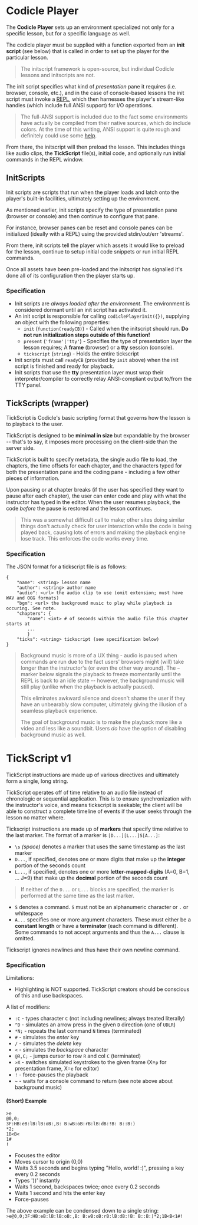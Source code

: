 # Codicle Player

The **Codicle Player** sets up an environment specialized not only for a specific lesson,
but for a specific language as well.

The codicle player must be supplied with a function exported from an **init script** (see below)
that is called in order to set up the player for the particular lesson.

> The initscript framework is open-source, but individual Codicle lessons and initscripts are not.

The init script specifies what kind of *presentation* pane it requires (i.e. browser, console, etc.), and
in the case of console-based lessons the init script must invoke a
[REPL](http://en.wikipedia.org/wiki/Read%E2%80%93eval%E2%80%93print_loop),
which then harnesses the player's stream-like handles (which include full ANSI support) for I/O
operations.

> The full-ANSI support is included due to the fact some environments have actually be compiled
> from their native sources, which do include colors. At the time of this writing, ANSI support
> is quite rough and definitely could use some [help](https://github.com/Codicle/bash.js).

From there, the initscript will then preload the lesson. This includes things like audio clips,
the **TickScript** file(s), initial code, and optionally run initial commands in the REPL window.

## InitScripts

Init scripts are scripts that run when the player loads and latch onto the player's
built-in facilities, ultimately setting up the environment.

As mentioned earlier, init scripts specify the type of presentation pane (browser or console)
and then continue to configure that pane.

For instance, browser panes can be reset and console panes can be initialized (ideally with a REPL)
using the provided stdin/out/err 'streams'.

From there, init scripts tell the player which assets it would like to preload for the lesson,
continue to setup initial code snippets or run initial REPL commands.

Once all assets have been pre-loaded and the initscript has signalled it's done all of its configuration
then the player starts up.

### Specification

- Init scripts are *always loaded after the environment*. The environment is considered dormant until an init
script has activated it.
- An init script is responsible for calling `codiclePlayerInit({})`, supplying an object with the following
properties:
    - `init` (`function(readyCB)`) - Called when the initscript should run. **Do not run initialization steps outside of this
    function!**
    - `present` (`'frame'|'tty'`) - Specifies the type of presentation layer the lesson requires; A **frame** (browser) or
    a **tty** session (console).
    - `tickscript` (`string`) - Holds the entire tickscript
- Init scripts must call `readyCB` (provided by `init` above) when the init script is finished and ready for playback.
- Init scripts that use the **tty** presentation layer must wrap their interpreter/compiler to correctly relay ANSI-compliant
output to/from the TTY panel.

## TickScripts (wrapper)

TickScript is Codicle's basic scripting format that governs how the lesson is to playback to the user.

TickScript is designed to be **minimal in size** but expandable by the browser -- that's to say, it imposes
more processing on the client-side than the server side.

TickScript is built to specify metadata, the single audio file to load, the chapters, the time offsets for each chapter,
and the characters typed for both the presentation pane and the coding pane - including a few other pieces of information.

Upon pausing or at chapter breaks (if the user has specified they want to pause after each chapter), the user can enter
code and play with what the instructor has typed in the editor. When the user resumes playback, the code *before* the pause
is restored and the lesson continues.

> This was a somewhat difficult call to make; other sites doing similar things don't actually check for user interaction while
the code is being played back, causing lots of errors and making the playback engine lose track. This enforces the code
works every time.

### Specification
The JSON format for a tickscript file is as follows:

```
{
	"name": <string> lesson name
	"author": <string> author name
	"audio": <url> the audio clip to use (omit extension; must have WAV and OGG formats)
	"bgm": <url> the background music to play while playback is occuring. See note.
	"chapters": {
		"name": <int> # of seconds within the audio file this chapter starts at
		...
		}
	"ticks": <string> tickscript (see specification below)
}
```

> Background music is more of a UX thing - audio is paused when commands are run due to the fact
> users' browsers might (will) take longer than the instructor's (or even the other way around).
> The `~` marker below signals the playback to freeze momentarily until the REPL is back to an idle
> state -- however, the background music will still play (unlike when the playback is actually paused).
>
> This eliminates awkward silence and doesn't shame the user if they have an unbearably slow computer,
> ultimately giving the illusion of a seamless playback experience.
>
> The goal of background music is to make the playback more like a video and less like a soundbit.
> Users *do* have the option of disabling background music as well.

# TickScript v1

TickScript instructions are made up of various directives and ultimately form a single, long string.

TickScript operates off of time relative to an audio file instead of chronologic or sequential application.
This is to ensure synchronization with the instructor's voice, and means tickscript is seekable; the client
will be able to construct a complete timeline of events if the user seeks through the lesson no matter where.

Tickscript instructions are made up of **markers** that specify time relative to the last marker. The format of
a marker is `[D...][L...]S[A...]`:
- `\s` _(space)_ denotes a marker that uses the same timestamp as the last marker
- `D...`, if specified, denotes one or more digits that make up the **integer** portion of the seconds count
- `L...`, if specified, denotes one or more **letter-mapped-digits** (A=0, B=1, ... J=9) that make up the **decimal** portion of the seconds count
> If neither of the `D...` or `L...` blocks are specified, the marker is performed at the same time as the last marker.
- `S` denotes a command. `S` must not be an alphanumeric character or `.` or whitespace
- `A...` specifies one or more argument characters. These must either be a **constant length** or have a **terminator** (each command is different).
Some commands to not accept arguments and thus the `A...` clause is omitted.

Tickscript ignores newlines and thus have their own newline command.

### Specification

Limitations:
- Highlighting is NOT supported. TickScript creators should be conscious of this and use backspaces.

A list of modifiers:
- `:C` - types character `C` (not including newlines; always treated literally)
- `^D` - simulates an arrow press in the given `D` direction (one of `UDLR`)
- `*N;` - repeats the last command `N` times (terminated)
- `#` - simulates the *enter* key
- `/` - simulates the *delete* key
- `<` - simulates the *backspace* character
- `@R,C;` - jumps cursor to row `R` and col `C` (terminated)
- `>X` - switches simulated keystrokes to the given frame (X=`p` for presentation frame, X=`e` for editor)
- `!` - force-pauses the playback
- `~` - waits for a console command to return (see note above about background music)

#### (Short) Example
```
>e
@0,0;
3F:HB:eB:lB:lB:oB:,B: B:wB:oB:rB:lB:dB:!B: B::B:)
*2;
1B<B<
1#
!
```
- Focuses the editor
- Moves cursor to origin (0,0)
- Waits 3.5 seconds and begins typing "Hello, world! :)", pressing a key every 0.2 seconds
- Types '))' instantly
- Waits 1 second, backspaces twice; once every 0.2 seconds
- Waits 1 second and hits the enter key
- Force-pauses

The above example can be condensed down to a single string:
`>e@0,0;3F:HB:eB:lB:lB:oB:,B: B:wB:oB:rB:lB:dB:!B: B::B:)*2;1B<B<1#!`